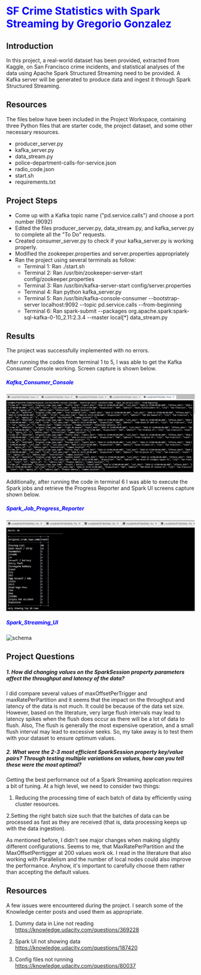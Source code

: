 # <font color=blue>SF Crime Statistics with Spark Streaming by Gregorio Gonzalez</font>

## Introduction
In this project, a real-world dataset has been provided, extracted from Kaggle, on San Francisco crime incidents, and statistical analyses of the data using Apache Spark Structured Streaming need to be provided. A Kafka server will be generated to produce data and ingest it through Spark Structured Streaming.

## Resources
The files below have been included in the Project Workspace, containing three Python files that are starter code, the project dataset, and some other necessary resources.

- producer_server.py
- kafka_server.py
- data_stream.py
- police-department-calls-for-service.json
- radio_code.json
- start.sh
- requirements.txt
   
## Project Steps 
- Come up with a Kafka topic name ("pd.service.calls") and choose a port number (9092)
- Edited the files producer_server.py, data_stream.py, and kafka_server.py to complete all the "To Do" requests.
- Created consumer_server.py to check if your kafka_server.py is working properly.
- Modified the zookeeper.properties and server.properties appropriately
- Ran the project using several terminals as follow:
    - Terminal 1: Ran ./start.sh
    - Terminal 2: Ran /usr/bin/zookeeper-server-start config/zookeeper.properties
    - Terminal 3: Ran /usr/bin/kafka-server-start config/server.properties
    - Terminal 4: Ran python kafka_server.py
    - Terminal 5: Ran /usr/bin/kafka-console-consumer --bootstrap-server localhost:9092 --topic pd.service.calls --from-beginning
    - Terminal 6: Ran spark-submit --packages org.apache.spark:spark-sql-kafka-0-10_2.11:2.3.4 --master local[*] data_stream.py

## Results
The project was successfully implemented with no errors.

After running the codes from terminal 1 to 5, I was able to get the Kafka Consumer Console working. Screen capture is shown below.

##### <font color=blue>Kafka_Consumer_Console</font>

![schema](01_Kafka_Consumer_Console.jpg)

Additionally, after running the code in terminal 6 I was able to execute the Spark jobs and retrieve the Progress Reporter and Spark UI screens capture shown below.

##### <font color=blue>Spark_Job_Progress_Reporter</font>

![schema](02_Spark_Job_Progress_Reporter.jpg)

##### <font color=blue>Spark_Streaming_UI</font>

![schema](https://r899655c909728xjupyterlk0olu9jb.udacity-student-workspaces.com/files/images/03_Spark_Streaming_UI.jpg?_xsrf=2%7C2e0d1bf5%7C4b43b13bb039d92e371adf954c726206%7C1607556168)    
    

## Project Questions

##### 1. How did changing values on the SparkSession property parameters affect the throughput and latency of the data?
I did compare several values of maxOffsetPerTrigger and maxRatePerPartition and it seems that the impact on the throughput and latency of the data is not much. It could be because of the data set size. However, based on the literature, very large flush intervals may lead to latency spikes when the flush does occur as there will be a lot of data to flush. Also, The flush is generally the most expensive operation, and a small flush interval may lead to excessive seeks. So, my take away is to test them with your dataset to ensure optimum values.
    
##### 2. What were the 2-3 most efficient SparkSession property key/value pairs? Through testing multiple variations on values, how can you tell these were the most optimal?
Getting the best performance out of a Spark Streaming application requires a bit of tuning. At a high level, we need to consider two things:

1. Reducing the processing time of each batch of data by efficiently using cluster resources.

2.Setting the right batch size such that the batches of data can be processed as fast as they are received (that is, data processing keeps up with the data ingestion).

As mentioned before, I didn't see major changes when making slightly different configurations. Seems to me, that MaxRatePerPartition and the MaxOffsetPerrtigger at 200 values work ok. I read in the literature that also working with Parallelism and the number of local nodes could also improve the performance. Anyhow, it's important to carefully choose them rather than accepting the default values.
    
## Resources
A few issues were encountered during the project. I search some of the Knowledge center posts and used them as appropriate.
1. Dummy data in Line not reading
https://knowledge.udacity.com/questions/369228

2. Spark UI not showing data
https://knowledge.udacity.com/questions/187420

3. Config files not running
https://knowledge.udacity.com/questions/80037

